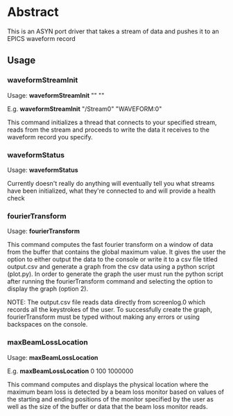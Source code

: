 # Abstract
This is an ASYN port driver that takes a stream of data and pushes it to an EPICS waveform record

## Usage
### waveformStreamInit
Usage: **waveformStreamInit** "<Path to stream>" "<Waveform record asyn Identifier>"

E.g. **waveformStreamInit** "/Stream0" "WAVEFORM:0"

This command initializes a thread that connects to your specified stream, reads from the stream and proceeds to write the data it receives to the waveform record you specify.

### waveformStatus
Usage: **waveformStatus**

Currently doesn't really do anything will eventually tell you what streams have been initialized, what they're connected to and will provide a health check

### fourierTransform
Usage: **fourierTransform**

This command computes the fast fourier transform on a window of data from the buffer that contains the global maximum value. It gives the user the option to either output the data to the console or write it to a csv file titled output.csv and generate a graph from the csv data using a python script (plot.py).
In order to generate the graph the user must run the python script after running the fourierTransform command and selecting the option to display the graph (option 2).

NOTE: The output.csv file reads data directly from screenlog.0 which records all the keystrokes of the user. To successfully create the graph, fourierTransform must be typed without making any errors or using backspaces on the console.

### maxBeamLossLocation
Usage: **maxBeamLossLocation** <Starting Position> <Ending Position> <Size of buffer>

E.g. **maxBeamLossLocation** 0 100 1000000

This command computes and displays the physical location where the maximum beam loss is detected by a beam loss monitor based on values of the starting and ending positions of the monitor specified by the user as well as the size of the buffer or data that the beam loss monitor reads.